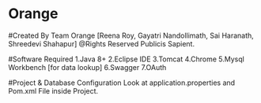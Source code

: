 # Orange
#Created By Team Orange [Reena Roy, Gayatri Nandollimath, Sai Haranath, Shreedevi Shahapur]
@Rights Reserved Publicis Sapient.

#Software Required
	1.Java 8+
	2.Eclipse IDE
	3.Tomcat 
	4.Chrome
	5.Mysql Workbench [for data lookup]
  6.Swagger
  7.OAuth

#Project & Database Configuration
	Look at application.properties and Pom.xml File inside Project.
